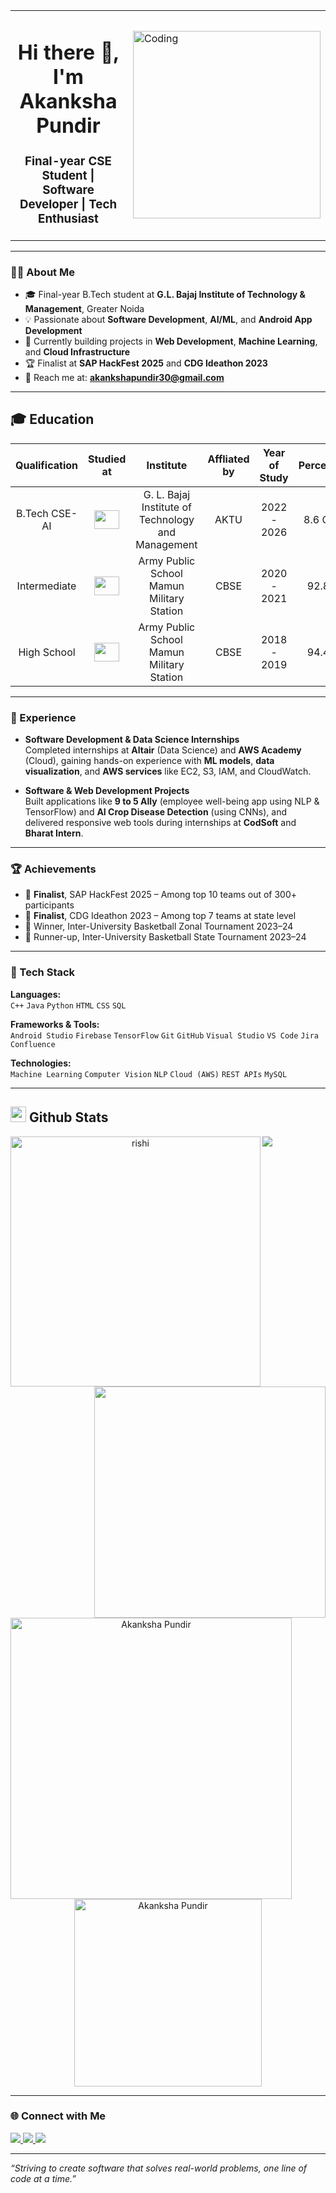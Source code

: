 <!-- Banner -->
<table>
  <tr>
    <td width="70%">

<h1 align="center">Hi there 👋, I'm Akanksha Pundir</h1>
<h3 align="center">Final-year CSE Student | Software Developer | Tech Enthusiast</h3>


</td>
<td width="30%">
  <img align="right" alt="Coding" width="300" src="https://user-images.githubusercontent.com/74038190/249570803-02293768-9242-47e1-bf8f-d084ba0a2d1d.gif" />
</td>
</tr>
</table>

---

### 👩‍💻 About Me

- 🎓 Final-year B.Tech student at **G.L. Bajaj Institute of Technology & Management**, Greater Noida  
- 💡 Passionate about **Software Development**, **AI/ML**, and **Android App Development**  
- 🔭 Currently building projects in **Web Development**, **Machine Learning**, and **Cloud Infrastructure**  
- 🏆 Finalist at **SAP HackFest 2025** and **CDG Ideathon 2023**  
- 📨 Reach me at: **akankshapundir30@gmail.com**

---

## 🎓 **Education** 
<!-- START_SECTION:blog -->
| Qualification | Studied at | Institute | Affliated by | Year of Study | Percentage |
| :-: | :---: | :----: | :--: | :--: | :--: |
| B.Tech CSE-AI | <img src="https://github.com/JuhiPathak23/JuhiPathak23/assets/73741643/89b08ba9-ced9-44ed-88c2-9f1902fd16c1" width="40" height="30"> | G. L. Bajaj Institute of Technology and Management | AKTU | 2022 - 2026 | 8.6 CGPA |
| Intermediate | <img src="https://github.com/Akankshapundir12/Akanksha_Portfolio/blob/main/src/assets/images/aps.jpg" width="40" height="30"> | Army Public School Mamun Military Station | CBSE | 2020 - 2021 | 92.80% |
| High School | <img src="https://github.com/Akankshapundir12/Akanksha_Portfolio/blob/main/src/assets/images/aps.jpg" width="40" height="30"> | Army Public School Mamun Military Station | CBSE | 2018 - 2019 | 94.40% |
<!-- END_SECTION:blog -->
---

### 💼 Experience

- **Software Development & Data Science Internships**  
  Completed internships at **Altair** (Data Science) and **AWS Academy** (Cloud), gaining hands-on experience with **ML models**, **data visualization**, and **AWS services** like EC2, S3, IAM, and CloudWatch.

- **Software & Web Development Projects**  
  Built applications like **9 to 5 Ally** (employee well-being app using NLP & TensorFlow) and **AI Crop Disease Detection** (using CNNs), and delivered responsive web tools during internships at **CodSoft** and **Bharat Intern**.

---

### 🏆 Achievements

- 🏅 **Finalist**, SAP HackFest 2025 – Among top 10 teams out of 300+ participants  
- 🏅 **Finalist**, CDG Ideathon 2023 – Among top 7 teams at state level  
- 🏀 Winner, Inter-University Basketball Zonal Tournament 2023–24
- 🏀 Runner-up, Inter-University Basketball State Tournament 2023–24

---

### 🧰 Tech Stack

**Languages:**  
`C++` `Java` `Python` `HTML` `CSS` `SQL`

**Frameworks & Tools:**  
`Android Studio` `Firebase` `TensorFlow` `Git` `GitHub` `Visual Studio` `VS Code` `Jira` `Confluence`

**Technologies:**  
`Machine Learning` `Computer Vision` `NLP` `Cloud (AWS)` `REST APIs` `MySQL`

---

## <img src="https://media.giphy.com/media/iY8CRBdQXODJSCERIr/giphy.gif" width="25"> <b>Github Stats</b>

<p align="center">
  <img align="left" width="400" src="https://github-readme-stats.vercel.app/api?username=akankshapundir12&show_icons=true&locale=en&line_height=20&title_color=7A7ADB&icon_color=2234AE&text_color=D3D3D3&bg_color=0,000000,130F40" alt="rishi" />
  <img align="right" src="https://github-readme-streak-stats.herokuapp.com/?user=akankshapundir12&theme=blueberry&line_height=20&title_color=7A7ADB&icon_color=2234AE&text_color=D3D3D3&bg_color=0,000000,130F40" width="370"/>
</p>
<img src="https://user-images.githubusercontent.com/73097560/115834477-dbab4500-a447-11eb-908a-139a6edaec5c.gif"></a>
<p align="center">
    <img src="https://github-profile-summary-cards.vercel.app/api/cards/profile-details?username=akankshapundir12&theme=tokyonight&hide_border=true" align="left" width="450" alt="Akanksha Pundir"/>
<img src="https://github-readme-stats.vercel.app/api/top-langs?username=akankshapundir12&show_icons=true&locale=en&layout=compact&theme=tokyonight" align="center" width="300"  alt="Akanksha Pundir"/>
</p>

----------------------


### 🌐 Connect with Me

<a href="https://www.linkedin.com/in/akanksha-pundir-8345aa259/" target="_blank">
  <img src="https://img.shields.io/badge/-LinkedIn-blue?style=flat-square&logo=linkedin&logoColor=white" />
</a>
<a href="mailto:akankshapundir30@gmail.com">
  <img src="https://img.shields.io/badge/-Gmail-D14836?style=flat-square&logo=gmail&logoColor=white" />
</a>
<a href="https://linktr.ee/akanksha_pundir" target="_blank">
  <img src="https://img.shields.io/badge/-Linktree-43E660?style=flat-square&logo=linktree&logoColor=white" />
</a>

---

_“Striving to create software that solves real-world problems, one line of code at a time.”_
